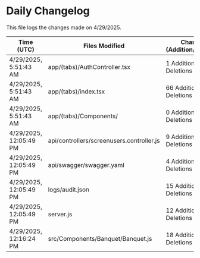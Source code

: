 # Daily Changelog

This file logs the changes made on 4/29/2025.

| Time (UTC)             | Files Modified                    | Changes (Addition/Deletion) |
|------------------------|-----------------------------------|-----------------------------|
| 4/29/2025, 5:51:43 AM | app/(tabs)/AuthController.tsx | 1 Additions & 1 Deletions |
| 4/29/2025, 5:51:43 AM | app/(tabs)/index.tsx | 66 Additions & 22 Deletions |
| 4/29/2025, 5:51:43 AM | app/(tabs)/Components/ | 0 Additions & 0 Deletions |
| 4/29/2025, 12:05:49 PM | api/controllers/screenusers.controller.js | 9 Additions & 9 Deletions|
| 4/29/2025, 12:05:49 PM | api/swagger/swagger.yaml | 4 Additions & 4 Deletions|
| 4/29/2025, 12:05:49 PM | logs/audit.json | 15 Additions & 15 Deletions|
| 4/29/2025, 12:05:49 PM | server.js | 12 Additions & 12 Deletions|
| 4/29/2025, 12:16:24 PM | src/Components/Banquet/Banquet.js | 18 Additions & 0 Deletions|
